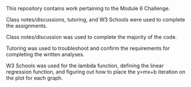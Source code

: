 This repository contains work pertaining to the Module 6 Challenge.

Class notes/discussions, tutoring, and W3 Schools were used to complete the assignments.

Class notes/discussion was used to complete the majority of the code.

Tutoring was used to troubleshoot and confirm the requirements for completing the written analyses.

W3 Schools was used for the lambda function, defining the linear regression function, and figuring out how to place the y=mx+b iteration on the plot for each graph.